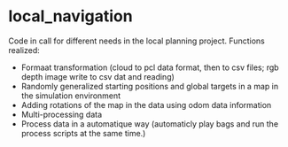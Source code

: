 # local_navigation

Code in call for different needs in the local planning project.
Functions realized: 
- Formaat transformation (cloud to pcl data format, then to csv files; rgb depth image write to csv dat and reading)
- Randomly generalized starting positions and global targets in a map in the simulation environment
- Adding rotations of the map in the data using odom data information
- Multi-processing data 
- Process data in a automatique way (automaticly play bags and run the process scripts at the same time.)

